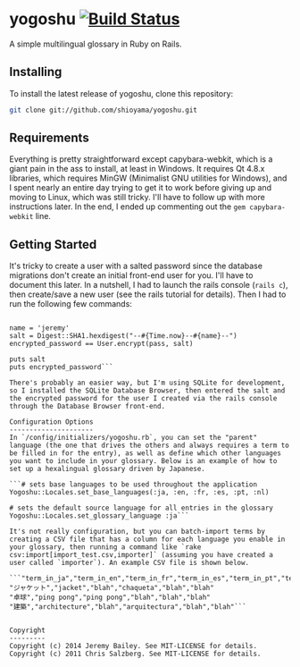 yogoshu [![Build Status](https://secure.travis-ci.org/shioyama/yogoshu.png)](http://travis-ci.org/shioyama/yogoshu) 
=======


A simple multilingual glossary in Ruby on Rails.

Installing
----------

To install the latest release of yogoshu, clone this repository:

```bash
git clone git://github.com/shioyama/yogoshu.git
```

Requirements
------------
Everything is pretty straightforward except capybara-webkit, which is a giant pain in the ass to install, at least in Windows. It requires Qt 4.8.x libraries, which requires MinGW (Minimalist GNU utilities for Windows), and I spent nearly an entire day trying to get it to work before giving up and moving to Linux, which was still tricky. I'll have to follow up with more instructions later. In the end, I ended up commenting out the `gem capybara-webkit` line.

Getting Started
---------------
It's tricky to create a user with a salted password since the database migrations don't create an initial front-end user for you. I'll have to document this later. In a nutshell, I had to launch the rails console (`rails c`), then create/save a new user (see the rails tutorial for details). Then I had to run the following few commands:

```require 'bcrypt'

name = 'jeremy'
salt = Digest::SHA1.hexdigest("--#{Time.now}--#{name}--")
encrypted_password == User.encrypt(pass, salt)

puts salt
puts encrypted_password```

There's probably an easier way, but I'm using SQLite for development, so I installed the SQLite Database Browser, then entered the salt and the encrypted password for the user I created via the rails console through the Database Browser front-end.

Configuration Options
---------------------
In `/config/initializers/yogoshu.rb`, you can set the "parent" language (the one that drives the others and always requires a term to be filled in for the entry), as well as define which other languages you want to include in your glossary. Below is an example of how to set up a hexalingual glossary driven by Japanese.

```# sets base languages to be used throughout the application
Yogoshu::Locales.set_base_languages(:ja, :en, :fr, :es, :pt, :nl)

# sets the default source language for all entries in the glossary
Yogoshu::Locales.set_glossary_language :ja```

It's not really configuration, but you can batch-import terms by creating a CSV file that has a column for each language you enable in your glossary, then running a command like `rake csv:import[import_test.csv,importer]` (assuming you have created a user called `importer`). An example CSV file is shown below.

```"term_in_ja","term_in_en","term_in_fr","term_in_es","term_in_pt","term_in_nl"
"ジャケット","jacket","blah","chaqueta","blah","blah"
"卓球","ping pong","ping pong","blah","blah","blah"
"建築","architecture","blah","arquitectura","blah","blah"```


Copyright
---------
Copyright (c) 2014 Jeremy Bailey. See MIT-LICENSE for details.
Copyright (c) 2011 Chris Salzberg. See MIT-LICENSE for details.
